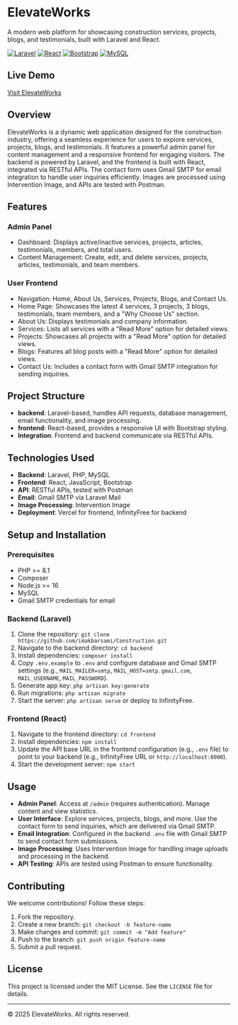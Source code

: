 
<body>
    <h1>ElevateWorks</h1>
    <p>A modern web platform for showcasing construction services, projects, blogs, and testimonials, built with Laravel and React.</p>
    <p>
        <a href="https://laravel.com"><img src="https://img.shields.io/badge/Laravel-FF2D20?style=flat&logo=laravel" alt="Laravel"></a>
        <a href="https://reactjs.org"><img src="https://img.shields.io/badge/React-61DAFB?style=flat&logo=react" alt="React"></a>
        <a href="https://getbootstrap.com"><img src="https://img.shields.io/badge/Bootstrap-7952B3?style=flat&logo=bootstrap" alt="Bootstrap"></a>
        <a href="https://www.mysql.com"><img src="https://img.shields.io/badge/MySQL-4479A1?style=flat&logo=mysql" alt="MySQL"></a>
    </p>

  <h2>Live Demo</h2>
    <p><a href="https://elevateworks.vercel.app/" target="_blank">Visit ElevateWorks</a></p>
    <h2>Overview</h2>
    <p>ElevateWorks is a dynamic web application designed for the construction industry, offering a seamless experience for users to explore services, projects, blogs, and testimonials. It features a powerful admin panel for content management and a responsive frontend for engaging visitors. The backend is powered by Laravel, and the frontend is built with React, integrated via RESTful APIs. The contact form uses Gmail SMTP for email integration to handle user inquiries efficiently. Images are processed using Intervention Image, and APIs are tested with Postman.</p>
    <h2>Features</h2>
    <h3>Admin Panel</h3>
    <ul>
        <li>Dashboard: Displays active/inactive services, projects, articles, testimonials, members, and total users.</li>
        <li>Content Management: Create, edit, and delete services, projects, articles, testimonials, and team members.</li>
    </ul>
    <h3>User Frontend</h3>
    <ul>
        <li>Navigation: Home, About Us, Services, Projects, Blogs, and Contact Us.</li>
        <li>Home Page: Showcases the latest 4 services, 3 projects, 3 blogs, testimonials, team members, and a "Why Choose Us" section.</li>
        <li>About Us: Displays testimonials and company information.</li>
        <li>Services: Lists all services with a "Read More" option for detailed views.</li>
        <li>Projects: Showcases all projects with a "Read More" option for detailed views.</li>
        <li>Blogs: Features all blog posts with a "Read More" option for detailed views.</li>
        <li>Contact Us: Includes a contact form with Gmail SMTP integration for sending inquiries.</li>
    </ul>
    <h2>Project Structure</h2>
    <ul>
        <li><b>backend</b>: Laravel-based, handles API requests, database management, email functionality, and image processing.</li>
        <li><b>frontend</b>: React-based, provides a responsive UI with Bootstrap styling.</li>
        <li><b>Integration</b>: Frontend and backend communicate via RESTful APIs.</li>
    </ul>
    <h2>Technologies Used</h2>
    <ul>
        <li><b>Backend</b>: Laravel, PHP, MySQL</li>
        <li><b>Frontend</b>: React, JavaScript, Bootstrap</li>
        <li><b>API</b>: RESTful APIs, tested with Postman</li>
        <li><b>Email</b>: Gmail SMTP via Laravel Mail</li>
        <li><b>Image Processing</b>: Intervention Image</li>
        <li><b>Deployment</b>: Vercel for frontend, InfinityFree for backend</li>
    </ul>
    <h2>Setup and Installation</h2>
    <h3>Prerequisites</h3>
    <ul>
        <li>PHP >= 8.1</li>
        <li>Composer</li>
        <li>Node.js >= 16</li>
        <li>MySQL</li>
        <li>Gmail SMTP credentials for email</li>
    </ul>
    <h3>Backend (Laravel)</h3>
    <ol>
        <li>Clone the repository: <code>git clone https://github.com/imakbarsami/Construction.git</code></li>
        <li>Navigate to the backend directory: <code>cd backend</code></li>
        <li>Install dependencies: <code>composer install</code></li>
        <li>Copy <code>.env.example</code> to <code>.env</code> and configure database and Gmail SMTP settings (e.g., <code>MAIL_MAILER=smtp</code>, <code>MAIL_HOST=smtp.gmail.com</code>, <code>MAIL_USERNAME</code>, <code>MAIL_PASSWORD</code>).</li>
        <li>Generate app key: <code>php artisan key:generate</code></li>
        <li>Run migrations: <code>php artisan migrate</code></li>
        <li>Start the server: <code>php artisan serve</code> or deploy to InfinityFree.</li>
    </ol>
    <h3>Frontend (React)</h3>
    <ol>
        <li>Navigate to the frontend directory: <code>cd frontend</code></li>
        <li>Install dependencies: <code>npm install</code></li>
        <li>Update the API base URL in the frontend configuration (e.g., <code>.env</code> file) to point to your backend (e.g., InfinityFree URL or <code>http://localhost:8000</code>).</li>
        <li>Start the development server: <code>npm start</code></li>
    </ol>
    <h2>Usage</h2>
    <ul>
        <li><b>Admin Panel</b>: Access at <code>/admin</code> (requires authentication). Manage content and view statistics.</li>
        <li><b>User Interface</b>: Explore services, projects, blogs, and more. Use the contact form to send inquiries, which are delivered via Gmail SMTP.</li>
        <li><b>Email Integration</b>: Configured in the backend <code>.env</code> file with Gmail SMTP to send contact form submissions.</li>
        <li><b>Image Processing</b>: Uses Intervention Image for handling image uploads and processing in the backend.</li>
        <li><b>API Testing</b>: APIs are tested using Postman to ensure functionality.</li>
    </ul>
    <h2>Contributing</h2>
    <p>We welcome contributions! Follow these steps:</p>
    <ol>
        <li>Fork the repository.</li>
        <li>Create a new branch: <code>git checkout -b feature-name</code></li>
        <li>Make changes and commit: <code>git commit -m "Add feature"</code></li>
        <li>Push to the branch: <code>git push origin feature-name</code></li>
        <li>Submit a pull request.</li>
    </ol>
    <h2>License</h2>
    <p>This project is licensed under the MIT License. See the <code>LICENSE</code> file for details.</p>
    <hr>
    <p>© 2025 ElevateWorks. All rights reserved.</p>
</body>
</html>
